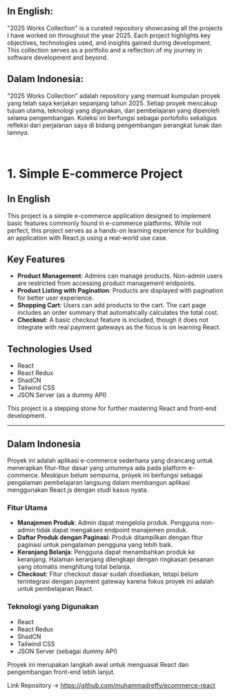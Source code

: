 ## In English:

"2025 Works Collection" is a curated repository showcasing all the projects I have worked on throughout the year 2025. Each project highlights key objectives, technologies used, and insights gained during development. This collection serves as a portfolio and a reflection of my journey in software development and beyond.


## Dalam Indonesia:

"2025 Works Collection" adalah repository yang memuat kumpulan proyek yang telah saya kerjakan sepanjang tahun 2025. Setiap proyek mencakup tujuan utama, teknologi yang digunakan, dan pembelajaran yang diperoleh selama pengembangan. Koleksi ini berfungsi sebagai portofolio sekaligus refleksi dari perjalanan saya di bidang pengembangan perangkat lunak dan lainnya.

<br>

# 1. Simple E-commerce Project

## In English
This project is a simple e-commerce application designed to implement basic features commonly found in e-commerce platforms. While not perfect, this project serves as a hands-on learning experience for building an application with React.js using a real-world use case.

## Key Features
- **Product Management**: Admins can manage products. Non-admin users are restricted from accessing product management endpoints.
- **Product Listing with Pagination**: Products are displayed with pagination for better user experience.
- **Shopping Cart**: Users can add products to the cart. The cart page includes an order summary that automatically calculates the total cost.
- **Checkout**: A basic checkout feature is included, though it does not integrate with real payment gateways as the focus is on learning React.

## Technologies Used
- React
- React Redux
- ShadCN
- Tailwind CSS
- JSON Server (as a dummy API)

This project is a stepping stone for further mastering React and front-end development.

---

## Dalam Indonesia
Proyek ini adalah aplikasi e-commerce sederhana yang dirancang untuk menerapkan fitur-fitur dasar yang umumnya ada pada platform e-commerce. Meskipun belum sempurna, proyek ini berfungsi sebagai pengalaman pembelajaran langsung dalam membangun aplikasi menggunakan React.js dengan studi kasus nyata.

### Fitur Utama
- **Manajemen Produk**: Admin dapat mengelola produk. Pengguna non-admin tidak dapat mengakses endpoint manajemen produk.
- **Daftar Produk dengan Paginasi**: Produk ditampilkan dengan fitur paginasi untuk pengalaman pengguna yang lebih baik.
- **Keranjang Belanja**: Pengguna dapat menambahkan produk ke keranjang. Halaman keranjang dilengkapi dengan ringkasan pesanan yang otomatis menghitung total belanja.
- **Checkout**: Fitur checkout dasar sudah disediakan, tetapi belum terintegrasi dengan payment gateway karena fokus proyek ini adalah untuk pembelajaran React.

### Teknologi yang Digunakan
- React
- React Redux
- ShadCN
- Tailwind CSS
- JSON Server (sebagai dummy API)

Proyek ini merupakan langkah awal untuk menguasai React dan pengembangan front-end lebih lanjut.

Link Repository -> https://github.com/muhammadreffy/ecommerce-react
